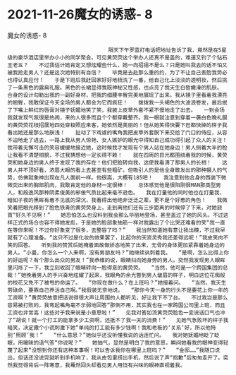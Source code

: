 # 2021-11-26魔女的诱惑- 8



魔女的诱惑- 8



                
									隔天下午罗蓝打电话把地址告诉了我，竟然是在5星级的豪华酒店里举办小小的同学聚会。可见黄荧荧这个举办人还真不是盖的，难道又钓了个钻石王老五？　　不过我估计她肯定又想炫耀些什么，她一向招摇不是么？只是她叫我去的话不怕又被我抢走男人？还是这次她特别有自信？　　毕竟是去赴那么重的约，为了不让自己丢脸我势必也得认真应付！　　于是下班后我赶回家好好地梳洗了一番，给自己化上淡淡的透明妆，然后挑了一条黑色的露肩礼服。黑色的长裙显得我既神秘又性感，也点亮了我天生白皙嫩滑的肌肤。　　合身的设计勾勒出我的一副好身材，把我的细腰丰臀完美地展现了出来。我从镜子里看着我漂亮的翘臀，我敢保证今天全场的男人都会为它而疯狂！　　拨拨我一头褐色的大波浪卷发，最后抿了下嘴上鲜红的唇膏对镜子妩媚地笑了笑，我披上皮草外套不紧不慢地走了出去。　　一到会场我就发现气氛很是热闹，来的人很多而且个个都穿戴整齐。我一眼就注意到穿着一袭白色晚礼服的黄荧荧花枝招展地四处穿梭照应来客，她依然是美丽的！但从她笑得快要下巴都快掉的样子我看出她还是那么地肤浅！　　扯动了下戏谑的嘴角我把皮草外套脱下来交给了门口的侍应，从容不迫地走了进去，一路上我从男人惊艳、女人嫉妒的眼光中得知自己成功得引起了众人的关注！我带着无懈可击的笑容缓缓地接近她，这时候我才发现有个男人站在她身边！男人侧着大半的脸让我看不清楚相貌，不过我猜想他一定长得不赖！　　就在四周的目光都围绕着我的时候，黄荧荧和她身边的男人终于发现了我的存在！他们把脸转向我，这使我看清了那男人的长相！　　这男人并不顶好看，浓眉大眼的看上去甚至有些粗矿。但吸引人的是他全身散发出的那种摄人的气势，仿佛就象神出现在凡人面前一样。他很高，大概有185吧！　　我注意到他合身的西装下微微突出来的胸部肌肉，我敢肯定他的身材一定很棒！　　总体感觉他是很阳刚很MAN那类型男人，和段逸风那种阴柔俊美的邪佞气质比起来毫不逊色。　　我在打量他的同时他也在打量我，暗如子夜的黑眸有着不见底的深沉，我看得出他绝非泛泛之辈，更不是个好惹的角色！　　我微笑着把眼光移到了脸色铁青的黄荧荧身上，走到离他们还有三步距离的时候停了下来，对她颔首“好久不见啊！”　　她恐怕怎么也没料到我会那么华丽地登场，甚至盖过了她的风头。不过这样正式的场合也容不得她发彪，于是她的脸部象抽筋一样对我露出了个比哭还难看的笑“我一直在等你来呢！不过你好象变了很多，去整容了吗？”　　我当然知道她有意让我出糗，不过我早就有了心理准备。“这只不过是化妆的效果罢了，比起你的天资灵秀我还差得远呢！”我皮笑肉不笑的回答。　　听到我的赞赏后她掩着面故做娇态地笑了出来，无骨的身体更加紧靠着她身边的男人。“小曼，你怎么一个人来啊，没有男朋友吗？”她继续讽刺着我。　　“是啊，怎么比得上你的好运呢？有个那么出众的男友！”我恭维的说，眼睛扫向她身旁的男人。突然我发现男人眼眸里闪烁了一下，我立刻收回了眼睛转向一脸得意的黄荧荧。　　“当然，他可是一个跨国集团的总裁！”她挽着男人的手兴奋地炫耀了起来，我眼角的余光瞥到男人皱眉的样子，明白这位花痴般的校花又免不了被甩的命运了。　　“你现在做什么？在上班吗？”她接着问。　　“当然，我天生劳碌命，要靠自己养活自己啊。”我假装无奈地说。　　“那你今天一身的行头不是要花上你一年的工资啊？”黄荧荧故意把话说得很大声让周围的人都听见，好让我下不了台。　　不过我岂是那么容易被打败的，我弯起嘴角毫不示弱地回答“那倒不用，其实我也在一家跨国公司里上班，而且工资也非常高！这些对于我来说是小意思啦！”　　见我对答如流黄荧荧脸色一变说话口气也冲了“胡说！就一个打工的能拿多少工资啊，还抵不了我一天的消费！”　　见她气急败坏的样子我暗笑，决定撒个小谎刺激下她“单纯的打工能有多少钱啊！我和老板的‘关系’好，所以他特别‘照顾’我！”　　“什么意思？”她似乎还没听懂我说的话连忙问。　　我对她妩媚地眨了眨眼，用暧昧的语气答“你说呢？”　　她抽气，显然是明白了我的意思，瞬间她看我的眼神变得轻蔑了起来“没想到你还有这种本事啊！可以告诉我你在哪里上班吗？”　　“金邸……”我随口说出，但话还没说完就听到手机响了，我从皮包里捞出手机，然后说了声“抱歉”后匆匆走开了。突然我觉得背后一阵寒意，我蓦然回头却看见男人用饶有兴味的眼神直视着我。 
									
								
            

